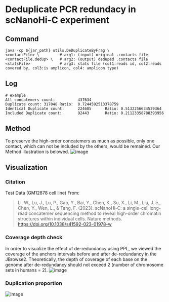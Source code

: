 # Deduplicate PCR redundacy in scNanoHi-C experiment 


## Command
    java -cp ${jar_path} utils.DeDuplicateByFrag \
    <contactFile> \         # arg1: (input) original .contacts file 
    <contactFile.dedup> \   # arg2: (output) deduped .contacts file
    <statsFile>             # arg3: stats file (col1:reads id, col2:reads covered by, col3:is amplicon, col4: amplicon type)

## Log
    # example
    All concatemers count:          437634
    Duplicate count: 317048 Ratio:  0.7244592513378759
    Identical Duplicate count:      224605      Ratio: 0.5132256634539364
    Included Duplicate count:       92443       Ratio: 0.21123358788393956

## Method
To preserve the high-order concatemers as much as possible, only one contact, which can not be included by the others, would be remained. Our Method illustration is belowed.
![image](https://github.com/versarchey/PPL/blob/main/PCR_deduplication/figs/dedup_illustration.svg)

## Visualization
### Citation
Test Data (GM12878 cell line) From:
> Li, W., Lu, J., Lu, P., Gao, Y., Bai, Y., Chen, K., Su, X., Li, M., Liu, J. e., Chen, Y., Wen, L., & Tang, F. (2023). scNanoHi-C: a single-cell long-read concatemer sequencing method to reveal high-order chromatin structures within individual cells. Nature methods. https://doi.org/10.1038/s41592-023-01978-w
        
         

### Coverage depth check
In order to visualize the effect of de-redundancy using PPL, we viewed the coverage of the anchors intervals before and after de-redundancy in the JBrowse2. Theoretically, the depth of coverage of each base on the genome after de-redundancy should not exceed 2 (number of chromosome sets in humans = 2).
![image](https://github.com/versarchey/PPL/blob/main/PCR_deduplication/figs/orginal_deduped2.svg)

### Duplication proportion
![image](https://github.com/versarchey/PPL/blob/main/PCR_deduplication/figs/proportion_change2.svg)

